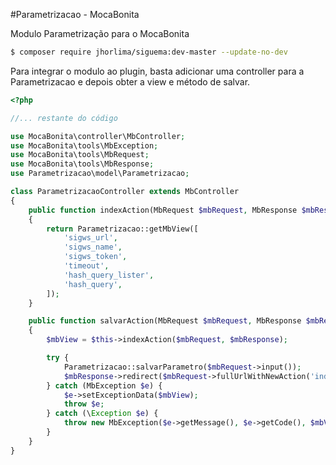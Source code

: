#Parametrizacao - MocaBonita

Modulo Parametrização para o MocaBonita

```sh
$ composer require jhorlima/siguema:dev-master --update-no-dev
``` 

Para integrar o modulo ao plugin, basta adicionar uma controller para a Parametrizacao e depois obter a view e método de salvar.

```php
<?php

//... restante do código

use MocaBonita\controller\MbController;
use MocaBonita\tools\MbException;
use MocaBonita\tools\MbRequest;
use MocaBonita\tools\MbResponse;
use Parametrizacao\model\Parametrizacao;

class ParametrizacaoController extends MbController
{
    public function indexAction(MbRequest $mbRequest, MbResponse $mbResponse)
    {
        return Parametrizacao::getMbView([
            'sigws_url',
            'sigws_name',
            'sigws_token',
            'timeout',
            'hash_query_lister',
            'hash_query',
        ]);
    }

    public function salvarAction(MbRequest $mbRequest, MbResponse $mbResponse)
    {
        $mbView = $this->indexAction($mbRequest, $mbResponse);

        try {
            Parametrizacao::salvarParametro($mbRequest->input());
            $mbResponse->redirect($mbRequest->fullUrlWithNewAction('index'));
        } catch (MbException $e) {
            $e->setExceptionData($mbView);
            throw $e;
        } catch (\Exception $e) {
            throw new MbException($e->getMessage(), $e->getCode(), $mbView);
        }
    }
}
```